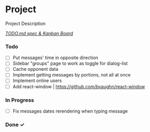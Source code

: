 # Project

Project Description

<em>[TODO.md spec & Kanban Board](https://bit.ly/3fCwKfM)</em>

### Todo

- [ ] Put messages' time in opposite direction  
- [ ] Sidebar "groups" page to work as toggle for dialog-list  
- [ ] Cache opponent data  
- [ ] Implement getting messages by portions, not all at once  
- [ ] Implement online users  
- [ ] Add react-window | https://github.com/bvaughn/react-window  

### In Progress

- [ ] Fix messages dates rerendering when typing message  

### Done ✓


